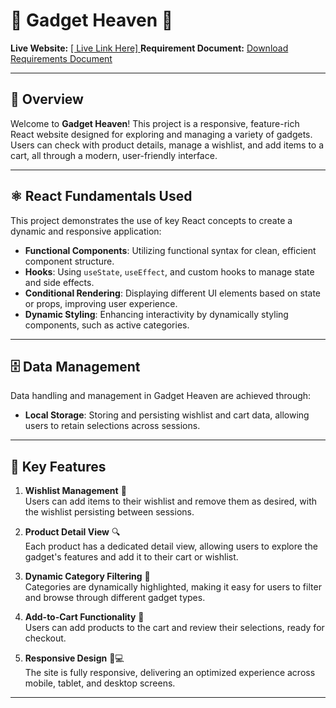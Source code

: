 <!-- # React + Vite

This template provides a minimal setup to get React working in Vite with HMR and some ESLint rules.

Currently, two official plugins are available:

- [@vitejs/plugin-react](https://github.com/vitejs/vite-plugin-react/blob/main/packages/plugin-react/README.md) uses [Babel](https://babeljs.io/) for Fast Refresh
- [@vitejs/plugin-react-swc](https://github.com/vitejs/vite-plugin-react-swc) uses [SWC](https://swc.rs/) for Fast Refresh -->

# 🌟 Gadget Heaven 🌟

**Live Website:** [\[ Live  Link Here\] ](https://capable-belekoy-ec48ff.netlify.app/)
**Requirement Document:** [Download Requirements Document](./public/Batch-10_Assignment-08.pdf)

---

## 📖 Overview

Welcome to **Gadget Heaven**! This project is a responsive, feature-rich React website designed for exploring and managing a variety of gadgets. Users can check with product details, manage a wishlist, and add items to a cart, all through a modern, user-friendly interface.

---

## ⚛️ React Fundamentals Used

This project demonstrates the use of key React concepts to create a dynamic and responsive application:

- **Functional Components**: Utilizing functional syntax for clean, efficient component structure.
- **Hooks**: Using `useState`, `useEffect`, and custom hooks to manage state and side effects.
- **Conditional Rendering**: Displaying different UI elements based on state or props, improving user experience.
- **Dynamic Styling**: Enhancing interactivity by dynamically styling components, such as active categories.

---

## 🗄️ Data Management

Data handling and management in Gadget Heaven are achieved through:

- **Local Storage**: Storing and persisting wishlist and cart data, allowing users to retain selections across sessions.

---

## 🌟 Key Features

1. **Wishlist Management** 📝  
   Users can add items to their wishlist and remove them as desired, with the wishlist persisting between sessions.

2. **Product Detail View** 🔍  
   Each product has a dedicated detail view, allowing users to explore the gadget's features and add it to their cart or wishlist.

3. **Dynamic Category Filtering** 📂  
   Categories are dynamically highlighted, making it easy for users to filter and browse through different gadget types.

4. **Add-to-Cart Functionality** 🛒  
   Users can add products to the cart and review their selections, ready for checkout.

5. **Responsive Design** 📱💻  
   The site is fully responsive, delivering an optimized experience across mobile, tablet, and desktop screens.

---
